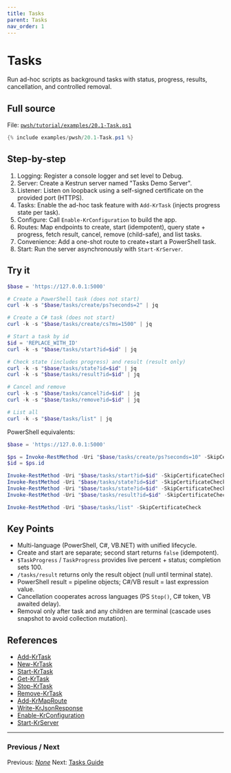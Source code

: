 ```yaml
---
title: Tasks
parent: Tasks
nav_order: 1
---
```


# Tasks

Run ad-hoc scripts as background tasks with status, progress, results, cancellation, and controlled removal.

## Full source

File: [`pwsh/tutorial/examples/20.1-Task.ps1`][20.1-Task.ps1]

```powershell
{% include examples/pwsh/20.1-Task.ps1 %}
```

## Step-by-step

1. Logging: Register a console logger and set level to Debug.
2. Server: Create a Kestrun server named "Tasks Demo Server".
3. Listener: Listen on loopback using a self-signed certificate on the provided port (HTTPS).
4. Tasks: Enable the ad-hoc task feature with `Add-KrTask` (injects progress state per task).
5. Configure: Call `Enable-KrConfiguration` to build the app.
6. Routes: Map endpoints to create, start (idempotent), query state + progress, fetch result, cancel, remove (child-safe), and list tasks.
7. Convenience: Add a one-shot route to create+start a PowerShell task.
8. Start: Run the server asynchronously with `Start-KrServer`.

## Try it

```powershell
$base = 'https://127.0.0.1:5000'

# Create a PowerShell task (does not start)
curl -k -s "$base/tasks/create/ps?seconds=2" | jq

# Create a C# task (does not start)
curl -k -s "$base/tasks/create/cs?ms=1500" | jq

# Start a task by id
$id = 'REPLACE_WITH_ID'
curl -k -s "$base/tasks/start?id=$id" | jq

# Check state (includes progress) and result (result only)
curl -k -s "$base/tasks/state?id=$id" | jq
curl -k -s "$base/tasks/result?id=$id" | jq

# Cancel and remove
curl -k -s "$base/tasks/cancel?id=$id" | jq
curl -k -s "$base/tasks/remove?id=$id" | jq

# List all
curl -k -s "$base/tasks/list" | jq
```

PowerShell equivalents:

```powershell
$base = 'https://127.0.0.1:5000'

$ps = Invoke-RestMethod -Uri "$base/tasks/create/ps?seconds=10" -SkipCertificateCheck
$id = $ps.id

Invoke-RestMethod -Uri "$base/tasks/start?id=$id" -SkipCertificateCheck
Invoke-RestMethod -Uri "$base/tasks/state?id=$id" -SkipCertificateCheck
Invoke-RestMethod -Uri "$base/tasks/state?id=$id" -SkipCertificateCheck | Format-List
Invoke-RestMethod -Uri "$base/tasks/result?id=$id" -SkipCertificateCheck   # will be $null until terminal

Invoke-RestMethod -Uri "$base/tasks/list" -SkipCertificateCheck
```

## Key Points

- Multi-language (PowerShell, C#, VB.NET) with unified lifecycle.
- Create and start are separate; second start returns `false` (idempotent).
- `$TaskProgress` / `TaskProgress` provides live percent + status; completion sets 100.
- `/tasks/result` returns only the result object (null until terminal state).
- PowerShell result = pipeline objects; C#/VB result = last expression value.
- Cancellation cooperates across languages (PS `Stop()`, C# token, VB awaited delay).
- Removal only after task and any children are terminal (cascade uses snapshot to avoid collection mutation).

## References

- [Add-KrTask](/pwsh/cmdlets/Add-KrTask)
- [New-KrTask](/pwsh/cmdlets/New-KrTask)
- [Start-KrTask](/pwsh/cmdlets/Start-KrTask)
- [Get-KrTask](/pwsh/cmdlets/Get-KrTask)
- [Stop-KrTask](/pwsh/cmdlets/Stop-KrTask)
- [Remove-KrTask](/pwsh/cmdlets/Remove-KrTask)
- [Add-KrMapRoute](/pwsh/cmdlets/Add-KrMapRoute)
- [Write-KrJsonResponse](/pwsh/cmdlets/Write-KrJsonResponse)
- [Enable-KrConfiguration](/pwsh/cmdlets/Enable-KrConfiguration)
- [Start-KrServer](/pwsh/cmdlets/Start-KrServer)

---

### Previous / Next

Previous: [_None_](.)
Next: [Tasks Guide](/topics/tasks)

[20.1-Task.ps1]: /pwsh/tutorial/examples/20.1-Task.ps1

